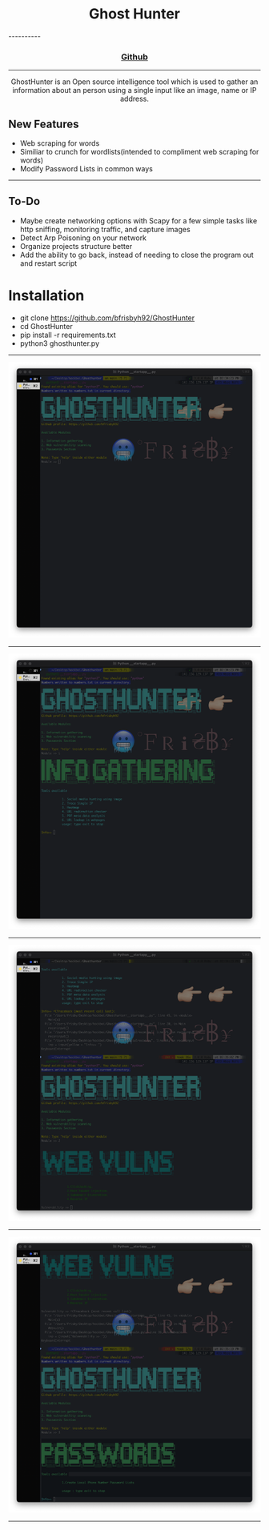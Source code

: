 <h1 align="center">Ghost Hunter</h1>
<!-- <h3 align="center">Brendan Frisby 2023</h3> -->
----------
<h3 align="center"><a href="https://github.com/bfrisbyh92">Github</a></h3>

----------

<p align="center">
GhostHunter is an Open source intelligence tool which is used to gather an information about an person using a single input like an image, name or IP address.
</p>

## New Features
- Web scraping for words
- Similiar to crunch for wordlists(intended to compliment web scraping for words)
- Modify Password Lists in common ways


-------------
## To-Do
- Maybe create networking options with Scapy for a few simple tasks like http sniffing, monitoring traffic, and capture images
- Detect Arp Poisoning on your network
- Organize projects structure better
- Add the ability to go back, instead of needing to close the program out and restart script
# Installation

- git clone https://github.com/bfrisbyh92/GhostHunter
- cd GhostHunter
- pip install -r requirements.txt
- python3 ghosthunter.py

-----------------------------
![gh](./public/gh.png)

-----------------------------------------

![infogath](public/infogath.png)

-----------------------------------------

![webvulns](public/webvulns.png)

-----------------------------------------

![passwords](public/passwords.png)

-----------------------------------------
